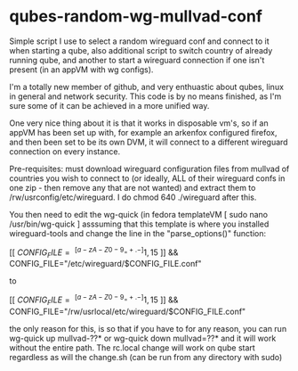 # qubes-random-wg-mullvad-conf
Simple script I use to select a random wireguard conf and connect to it when starting a qube, also additional script to switch country of already running qube, and another to start a wireguard connection if one isn't present (in an appVM with wg configs).

I'm a totally new member of github, and very enthuastic about qubes, linux in general and network security.  This code is by no means finished, as I'm sure some of it can be achieved in a more unified way.

One very nice thing about it is that it works in disposable vm's, so if an appVM has been set up with, for example an arkenfox configured firefox, and then been set to be its own DVM, it will connect to a different wireguard connection on every instance.

Pre-requisites:
must download wireguard configuration files from mullvad of countries you wish to connect to (or ideally, ALL of their wireguard confs in one zip - then remove any that are not wanted) and extract them to /rw/usrconfig/etc/wireguard.  I do chmod 640 ./wireguard after this.

You then need to edit the wg-quick (in fedora templateVM [ sudo nano /usr/bin/wg-quick ] asssuming that this template is where you installed wireguard-tools and change the line in the "parse_options()" function:

[[ $CONFIG_FILE =~ ^[a-zA-Z0-9_=+.-]{1,15}$ ]] && CONFIG_FILE="/etc/wireguard/$CONFIG_FILE.conf"

to

[[ $CONFIG_FILE =~ ^[a-zA-Z0-9_=+.-]{1,15}$ ]] && CONFIG_FILE="/rw/usrlocal/etc/wireguard/$CONFIG_FILE.conf"


the only reason for this, is so that if you have to for any reason, you can run wg-quick up mullvad-??* or wg-quick down mullvad=??* and it will work without the entire path.  The rc.local change will work on qube start regardless as will the change.sh (can be run from any directory with sudo)
